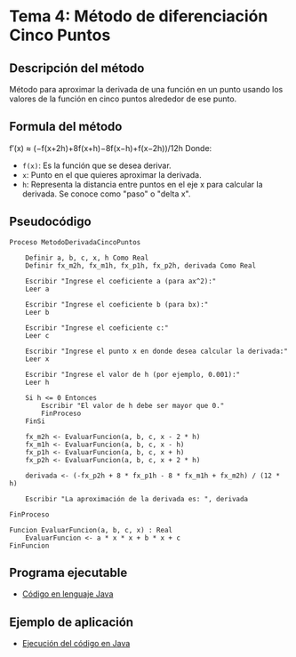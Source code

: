 # Tema 4: Método de diferenciación Cinco Puntos

## Descripción del método

Método para aproximar la derivada de una función en un punto usando los valores de la función en cinco puntos alrededor de ese punto.

## Formula del método
f′(x) ≈ (−f(x+2h)+8f(x+h)−8f(x−h)+f(x−2h))/12h
Donde:
- `f(x)`: Es la función que se desea derivar.
- `x`: Punto en el que quieres aproximar la derivada.
- `h`: Representa la distancia entre puntos en el eje x para calcular la derivada. Se conoce como "paso" o "delta x".

## Pseudocódigo

    Proceso MetodoDerivadaCincoPuntos

        Definir a, b, c, x, h Como Real
        Definir fx_m2h, fx_m1h, fx_p1h, fx_p2h, derivada Como Real

        Escribir "Ingrese el coeficiente a (para ax^2):"
        Leer a

        Escribir "Ingrese el coeficiente b (para bx):"
        Leer b

        Escribir "Ingrese el coeficiente c:"
        Leer c

        Escribir "Ingrese el punto x en donde desea calcular la derivada:"
        Leer x

        Escribir "Ingrese el valor de h (por ejemplo, 0.001):"
        Leer h

        Si h <= 0 Entonces
            Escribir "El valor de h debe ser mayor que 0."
            FinProceso
        FinSi

        fx_m2h <- EvaluarFuncion(a, b, c, x - 2 * h)
        fx_m1h <- EvaluarFuncion(a, b, c, x - h)
        fx_p1h <- EvaluarFuncion(a, b, c, x + h)
        fx_p2h <- EvaluarFuncion(a, b, c, x + 2 * h)

        derivada <- (-fx_p2h + 8 * fx_p1h - 8 * fx_m1h + fx_m2h) / (12 * h)

        Escribir "La aproximación de la derivada es: ", derivada

    FinProceso

    Funcion EvaluarFuncion(a, b, c, x) : Real
        EvaluarFuncion <- a * x * x + b * x + c
    FinFuncion

## Programa ejecutable
- [Código en lenguaje Java](./src/Cinco_Puntos.java)

## Ejemplo de aplicación
- [Ejecución del código en Java](./src/Ejecucion.png)
